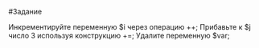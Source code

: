 #Задание

Инкрементируйте переменную $i через операцию ++;
Прибавьте к $j число 3 используя конструкцию +=;
Удалите переменную $var;
